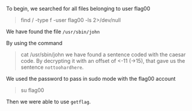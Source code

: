 To begin, we searched for all files belonging to user flag00
> find / -type f -user flag00 -ls 2>/dev/null

We have found the file ``/usr/sbin/john``

By using the command
> cat /usr/sbin/john
we have found a sentence coded with the caesar code. By decrypting it with an offset of <-11 (->15), that gave us the sentence ``nottoohardhere``.

We used the password to pass in sudo mode with the flag00 account
> su flag00

Then we were able to use ``getflag``.
